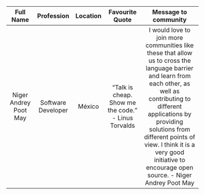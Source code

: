 | Full Name  | Profession  | Location | Favourite Quote | Message to community |
| :---------:|:-----------:| :-------:| :-------------: | :------------------: |
|Niger Andrey Poot May|Software Developer|México|“Talk is cheap. Show me the code.” - Linus Torvalds|I would love to join more communities like these that allow us to cross the language barrier and learn from each other, as well as contributing to different applications by providing solutions from different points of view. I think it is a very good initiative to encourage open source. - Niger Andrey Poot May|

